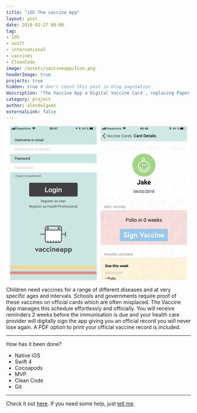 ```yaml
---
title: "iOS The vaccine App"
layout: post
date: 2018-02-27 00:00
tag: 
- iOS
- swift
- international
- vaccines
- CleanCode
image: /assets/vaccineapp/Icon.png
headerImage: true
projects: true
hidden: true # don't count this post in blog pagination
description: "The Vaccine App a Digital Vaccine Card , replacing Paper Cards. Lifetime Records"
category: project
author: alexdelgado
externalLink: false
---
```


![Screenshot](/assets/vaccineapp/webViewVaccine.png)

Children need vaccines for a range of different diseases and at very specific ages and intervals. Schools and governments require proof of these vaccines on official cards which are often misplaced. The Vaccine App manages this schedule effortlessly and officially.  You will receive reminders 2 weeks before the immunisation is due and your health care provider will digitally sign the app giving you an official record you will never lose again.
A PDF option to print your official vaccine record is included.

---

How has it been done?

- Native iOS
- Swift 4
- Cocoapods
- MVP
- Clean Code
- Git

---

Check it out [here](http://www.apple.com).
If you need some help, just [tell me](mailto:alejandrodelgadodiaz88@gmail.com).
